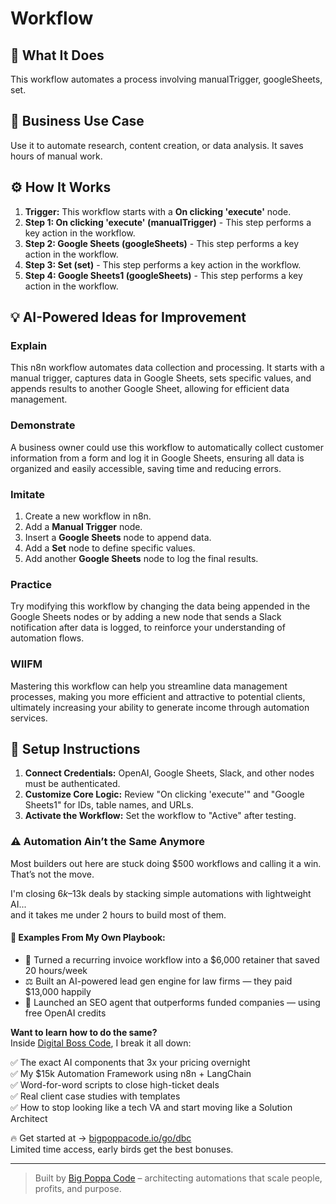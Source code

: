 # Workflow

## 🚀 What It Does
This workflow automates a process involving manualTrigger, googleSheets, set.

## 💼 Business Use Case
Use it to automate research, content creation, or data analysis. It saves hours of manual work.

## ⚙️ How It Works
1.  **Trigger:** This workflow starts with a **On clicking 'execute'** node.
2. **Step 1: On clicking 'execute' (manualTrigger)** - This step performs a key action in the workflow.
3. **Step 2: Google Sheets (googleSheets)** - This step performs a key action in the workflow.
4. **Step 3: Set (set)** - This step performs a key action in the workflow.
5. **Step 4: Google Sheets1 (googleSheets)** - This step performs a key action in the workflow.

## 💡 AI-Powered Ideas for Improvement
### Explain
This n8n workflow automates data collection and processing. It starts with a manual trigger, captures data in Google Sheets, sets specific values, and appends results to another Google Sheet, allowing for efficient data management.

### Demonstrate
A business owner could use this workflow to automatically collect customer information from a form and log it in Google Sheets, ensuring all data is organized and easily accessible, saving time and reducing errors.

### Imitate
1. Create a new workflow in n8n.
2. Add a **Manual Trigger** node.
3. Insert a **Google Sheets** node to append data.
4. Add a **Set** node to define specific values.
5. Add another **Google Sheets** node to log the final results.

### Practice
Try modifying this workflow by changing the data being appended in the Google Sheets nodes or by adding a new node that sends a Slack notification after data is logged, to reinforce your understanding of automation flows.

### WIIFM
Mastering this workflow can help you streamline data management processes, making you more efficient and attractive to potential clients, ultimately increasing your ability to generate income through automation services.

## 🔧 Setup Instructions
1. **Connect Credentials:** OpenAI, Google Sheets, Slack, and other nodes must be authenticated.
2. **Customize Core Logic:** Review "On clicking 'execute'" and "Google Sheets1" for IDs, table names, and URLs.
3. **Activate the Workflow:** Set the workflow to "Active" after testing.

### ⚠️ Automation Ain’t the Same Anymore

Most builders out here are stuck doing $500 workflows and calling it a win.  
That’s not the move.  

I'm closing $6k–$13k deals by stacking simple automations with lightweight AI...  
and it takes me under 2 hours to build most of them.

#### 🧠 Examples From My Own Playbook:
- 🔁 Turned a recurring invoice workflow into a $6,000 retainer that saved 20 hours/week  
- ⚖️ Built an AI-powered lead gen engine for law firms — they paid $13,000 happily  
- 🚀 Launched an SEO agent that outperforms funded companies — using free OpenAI credits  

**Want to learn how to do the same?**  
Inside [Digital Boss Code](https://bigpoppacode.io/go/dbc), I break it all down:

✅ The exact AI components that 3x your pricing overnight  
✅ My $15k Automation Framework using n8n + LangChain  
✅ Word-for-word scripts to close high-ticket deals  
✅ Real client case studies with templates  
✅ How to stop looking like a tech VA and start moving like a Solution Architect  

🔥 Get started at → [bigpoppacode.io/go/dbc](https://bigpoppacode.io/go/dbc)  
Limited time access, early birds get the best bonuses.

---
> Built by [Big Poppa Code](https://bigpoppacode.io) – architecting automations that scale people, profits, and purpose.
